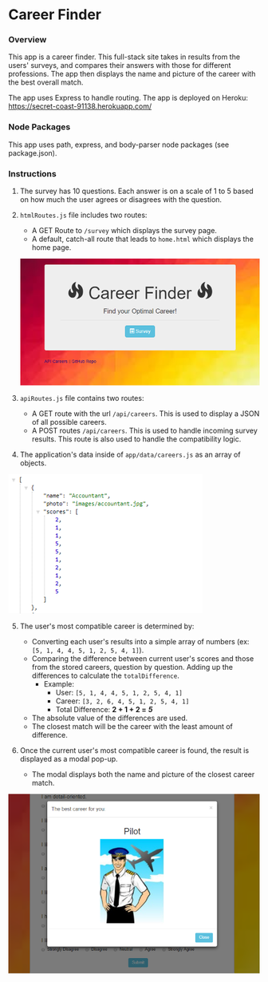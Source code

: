 # Career Finder

### Overview

This app is a career finder. This full-stack site takes in results from the users' surveys, and compares their answers with those for different professions. The app then displays the name and picture of the career with the best overall match. 

The app uses Express to handle routing. The app is deployed on Heroku: https://secret-coast-91138.herokuapp.com/

### Node Packages
 This app uses path, express, and body-parser node packages (see package.json).


### Instructions



1. The survey has 10 questions. Each answer is on a scale of 1 to 5 based on how much the user agrees or disagrees with the question.

2. `htmlRoutes.js` file includes two routes:

   * A GET Route to `/survey` which displays the survey page.
   * A default, catch-all route that leads to `home.html` which displays the home page. 

   ![homepage](app/public/images/homepageSmall.PNG "Description goes here")

3. `apiRoutes.js` file contains two routes:

   * A GET route with the url `/api/careers`. This is used to display a JSON of all possible careers.
   * A POST routes `/api/careers`. This is used to handle incoming survey results. This route is also used to handle the compatibility logic. 

4. The  application's data inside of `app/data/careers.js` as an array of objects. 

![career objects](app/public/images/json.PNG )


5. The user's most compatible career is determined by:

   * Converting each user's results into a simple array of numbers (ex: `[5, 1, 4, 4, 5, 1, 2, 5, 4, 1]`).
   * Comparing the difference between current user's scores and those from the stored careers, question by question. Adding up the differences to calculate the `totalDifference`.
     * Example: 
       * User: `[5, 1, 4, 4, 5, 1, 2, 5, 4, 1]`
       * Career: `[3, 2, 6, 4, 5, 1, 2, 5, 4, 1]`
       * Total Difference: **2 + 1 + 2 =** **_5_**
   * The absolute value of the differences are used. 
   * The closest match will be the career with the least amount of difference.

6. Once the current user's most compatible career is found, the result is displayed as a modal pop-up.
   * The modal displays both the name and picture of the closest career match. 

![modal](app/public/images/modal.PNG "Description goes here")